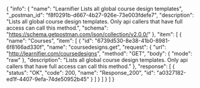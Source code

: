 {
  "info": {
    "name": "Learnifier Lists all global course design templates",
    "_postman_id": "f8f0291b-d667-4b27-926e-73e003fdefe7",
    "description": "Lists all global course design templates. Only api callers that have full access can call this method.",
    "schema": "https://schema.getpostman.com/json/collection/v2.0.0/"
  },
  "item": [
    {
      "name": "Courses",
      "item": [
        {
          "id": "6739d530-8e38-41b0-8981-6f8166ad330f",
          "name": "coursedesigns.get",
          "request": {
            "url": "http://learnifier.com/coursedesigns",
            "method": "GET",
            "body": {
              "mode": "raw"
            },
            "description": "Lists all global course design templates. Only api callers that have full access can call this method."
          },
          "response": [
            {
              "status": "OK",
              "code": 200,
              "name": "Response_200",
              "id": "a0327182-ed1f-4407-9efa-74de50952b45"
            }
          ]
        }
      ]
    }
  ]
}